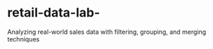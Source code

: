 # retail-data-lab-
Analyzing real-world sales data with filtering, grouping, and merging techniques
